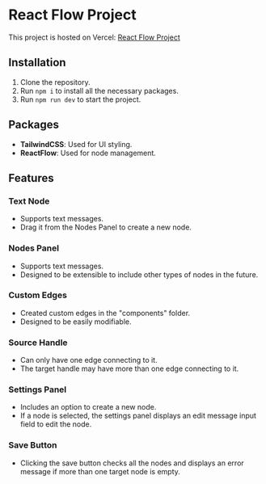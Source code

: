 # React Flow Project

This project is hosted on Vercel: [React Flow Project](https://react-flow-woad.vercel.app/)

## Installation

1. Clone the repository.
2. Run `npm i` to install all the necessary packages.
3. Run `npm run dev` to start the project.

## Packages

- **TailwindCSS**: Used for UI styling.
- **ReactFlow**: Used for node management.

## Features

### Text Node

- Supports text messages.
- Drag it from the Nodes Panel to create a new node.

### Nodes Panel

- Supports text messages.
- Designed to be extensible to include other types of nodes in the future.

### Custom Edges

- Created custom edges in the "components" folder.
- Designed to be easily modifiable.

### Source Handle

- Can only have one edge connecting to it.
- The target handle may have more than one edge connecting to it.

### Settings Panel

- Includes an option to create a new node.
- If a node is selected, the settings panel displays an edit message input field to edit the node.

### Save Button

- Clicking the save button checks all the nodes and displays an error message if more than one target node is empty.
